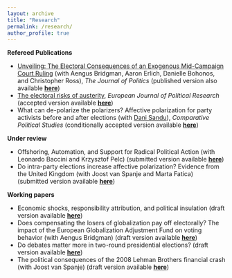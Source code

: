 ```yaml
---
layout: archive
title: "Research"
permalink: /research/
author_profile: true
---
```


<b>Refereed Publications</b>

* [Unveiling: The Electoral Consequences of an Exogenous Mid-Campaign Court Ruling](https://www.journals.uchicago.edu/doi/pdf/10.1086/711177) (with Aengus Bridgman, Aaron Erlich, Danielle Bohonos, and Christopher Ross), <em>The Journal of Politics</em> (published version also available [<b>here</b>](https://www.dropbox.com/s/f9fobl6ehr5ua9s/Paper_JOP.pdf?dl=0))
* [The electoral risks of austerity](https://doi.org/10.1111/1475-6765.12604),  <em>European Journal of Political Research</em> (accepted version available [<b>here</b>](https://www.dropbox.com/s/pu8rum0cgivukib/Ciobanu%20-%20Austerity.pdf?dl=0))
* What can de-polarize the polarizers? Affective polarization for party activists before and after elections (with [Dani Sandu](https://danisandu.eu/)), <em>Comparative Political Studies</em> (conditionally accepted version available [<b>here</b>](https://www.dropbox.com/s/o2ukgnwatc79457/Ciobanu%20and%20Sandu%20-%20Affective%20polarization.pdf?dl=0))

<b>Under review</b>

* Offshoring, Automation, and Support for Radical Political Action (with Leonardo Baccini and Krzysztof Pelc) (submitted version available [<b>here</b>](https://www.dropbox.com/scl/fi/039w1tx6e73965e4bqjjl/BCP-Offshoring-Automation-March-2024.pdf?rlkey=k6gjjy3hqbfyumr6geoyovzff&dl=0))
* Do intra-party elections increase affective polarization? Evidence from the United Kingdom (with Joost van Spanje and Marta Fatica) (submitted version available [<b>here</b>](https://www.dropbox.com/s/4fq9jtjd34ctbs5/Ciobanu%20-%20Tory%20race.pdf?dl=0))

<b>Working papers</b>

* Economic shocks, responsibility attribution, and political insulation (draft version available [<b>here</b>](https://www.dropbox.com/s/8wwrf40nsejprda/Ciobanu%20-%20Blame%20attribution.pdf?dl=0))
* Does compensating the losers of globalization pay off electorally? The impact of the European Globalization Adjustment Fund on voting behavior (with Aengus Bridgman) (draft version available [<b>here</b>](https://www.dropbox.com/s/7cnnrirxggaaebk/Ciobanu%20and%20Bridgman%20-%20EGF.pdf?dl=0))
* Do debates matter more in two-round presidential elections? (draft version available [<b>here</b>](https://www.dropbox.com/s/8obtp0nqgqdp6fd/Ciobanu%20-%20Debates.pdf?dl=0))
* The political consequences of the 2008 Lehman Brothers financial crash (with Joost van Spanje) (draft version available [<b>here</b>](https://www.dropbox.com/s/2sxxkjdd9ki3val/Ciobanu%20and%20van%20Spanje%20-%20Lehman.pdf?dl=0))
